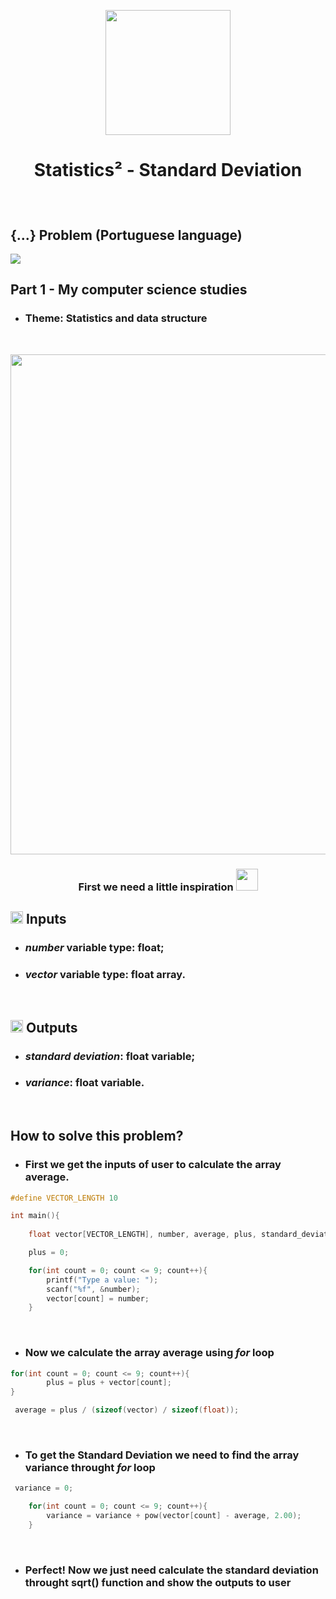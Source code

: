 
<p align="center">
  <img src="https://i.pinimg.com/originals/7d/9b/1d/7d9b1d662b28cd365b33a01a3d0288e1.gif" width=200 />
</p>
  
# <p align="center"> Statistics² - Standard Deviation </p>

<br>

## {...} Problem (Portuguese language)
<img src="https://user-images.githubusercontent.com/59677362/121275985-2ec84280-c8a4-11eb-9581-31a835b1c816.png" />

<p align="left"> 
  <h2>Part 1 - My computer science studies</h2>
</p>

* ### Theme: Statistics and data structure

<br>

<p align="center">
  <img src="https://th.bing.com/th/id/OIP.NLfZDZdeXO2HbxJhPLyB5wHaE8?pid=ImgDet&w=1400&h=934&rs=1" width=800 />
</p>

### <p align="center">First we need a little inspiration <img src="https://th.bing.com/th/id/OIP.t59uauM4ayv0wM92PEVI2gHaHa?w=205&h=205&c=7&o=5&pid=1.7" width=35 /> </p>

## <img src="https://cdn2.iconfinder.com/data/icons/material-line/1024/exit-512.png" width=20 /> Inputs

* ### _number_ variable type: float;
* ### _vector_ variable type: float array.

<br>

## <img src="https://th.bing.com/th/id/OIP.kDv_Lx41hEfjb4i7Cq4VcgHaHa?w=195&h=195&c=7&o=5&pid=1.7" width=20 /> Outputs

* ### _standard deviation_: float variable;
* ### _variance_: float variable.

<br>

## How to solve this problem? 

* ### First we get the inputs of user to calculate the array average.

```C
#define VECTOR_LENGTH 10

int main(){
    
    float vector[VECTOR_LENGTH], number, average, plus, standard_deviation, variance;

    plus = 0;

    for(int count = 0; count <= 9; count++){
        printf("Type a value: ");
        scanf("%f", &number);
        vector[count] = number;
    }
```

<br>

* ### Now we calculate the array average using _for_ loop

```C
for(int count = 0; count <= 9; count++){
        plus = plus + vector[count];
}

 average = plus / (sizeof(vector) / sizeof(float));
```

<br>

* ### To get the Standard Deviation we need to find the array variance throught _for_ loop 

```C
 variance = 0;

    for(int count = 0; count <= 9; count++){
        variance = variance + pow(vector[count] - average, 2.00);
    }
```

<br>

* ### Perfect! Now we just need calculate the standard deviation throught sqrt() function and show the outputs to user
